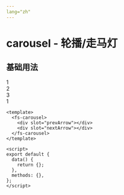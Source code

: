 ```yaml
---
lang="zh"
---
```


# carousel - 轮播/走马灯

## 基础用法

<div style="margin-top: 15px;">
  <fs-carousel>
    <div>
      <div>1</div>
      <div>2</div>
      <div>3</div>
    </div>
    <div slot="prevArrow"></div>
    <div slot="nextArrow"></div>
    <div slot="dots">1</div>
  </fs-carousel>
</div>

```vue
<template>
  <fs-carousel>
    <div slot="prevArrow"></div>
    <div slot="nextArrow"></div>
  </fs-carousel>
</template>

<script>
export default {
  data() {
    return {};
  },
  methods: {},
};
</script>
```

